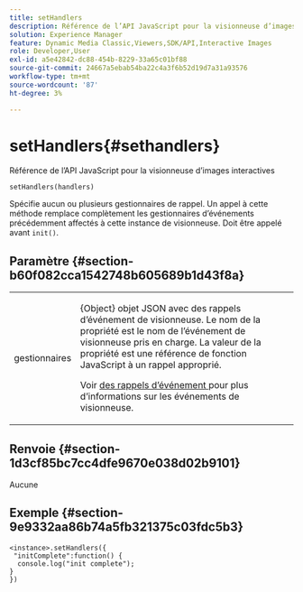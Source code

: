 ```yaml
---
title: setHandlers
description: Référence de l’API JavaScript pour la visionneuse d’images interactives
solution: Experience Manager
feature: Dynamic Media Classic,Viewers,SDK/API,Interactive Images
role: Developer,User
exl-id: a5e42842-dc88-454b-8229-33a65c01bf88
source-git-commit: 24667a5ebab54ba22c4a3f6b52d19d7a31a93576
workflow-type: tm+mt
source-wordcount: '87'
ht-degree: 3%

---
```


# setHandlers{#sethandlers}

Référence de l’API JavaScript pour la visionneuse d’images interactives

`setHandlers(handlers)`

Spécifie aucun ou plusieurs gestionnaires de rappel. Un appel à cette méthode remplace complètement les gestionnaires d’événements précédemment affectés à cette instance de visionneuse. Doit être appelé avant `init()`.

## Paramètre {#section-b60f082cca1542748b605689b1d43f8a}

<table id="table_98A620DAE2C340FA97BF7204AE023CC8"> 
 <tbody> 
  <tr> 
   <td colname="col1"> <p> <span class="codeph"> <span class="varname"> gestionnaires </span> </span> </p> </td> 
   <td colname="col2"> <p> <span class="codeph"> {Object} </span> objet JSON avec des rappels d’événement de visionneuse. Le nom de la propriété est le nom de l’événement de visionneuse pris en charge. La valeur de la propriété est une référence de fonction JavaScript à un rappel approprié. </p> <p>Voir <a href="../../../c-html5-aem-asset-viewers/c-html5-aem-interactive-images/c-html5-aem-interactive-image-event-callbacks.md#concept-66d5996f2b1b44cab3d5264cda5c50cd" format="dita" scope="local"> des rappels d’événement </a> pour plus d’informations sur les événements de visionneuse. </p> </td> 
  </tr> 
 </tbody> 
</table>

## Renvoie {#section-1d3cf85bc7cc4dfe9670e038d02b9101}

Aucune

## Exemple {#section-9e9332aa86b74a5fb321375c03fdc5b3}

```
<instance>.setHandlers({ 
 "initComplete":function() { 
  console.log("init complete"); 
} 
})
```
